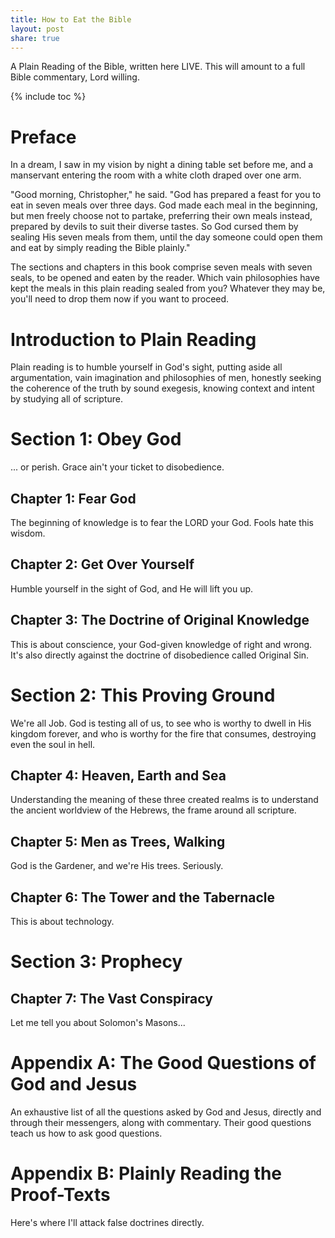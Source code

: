 ```yaml
---
title: How to Eat the Bible
layout: post
share: true
---
```


A Plain Reading of the Bible, written here LIVE. This will amount to a full Bible commentary, Lord willing.

{% include toc %}

# Preface

In a dream, I saw in my vision by night a dining table set before me, and a manservant entering the room with a white cloth draped over one arm.

"Good morning, Christopher," he said. "God has prepared a feast for you to eat in seven meals over three days. God made each meal in the beginning, but men freely choose not to partake, preferring their own meals instead, prepared by devils to suit their diverse tastes. So God cursed them by sealing His seven meals from them, until the day someone could open them and eat by simply reading the Bible plainly."

The sections and chapters in this book comprise seven meals with seven seals, to be opened and eaten by the reader. Which vain philosophies have kept the meals in this plain reading sealed from you? Whatever they may be, you'll need to drop them now if you want to proceed.

# Introduction to Plain Reading

Plain reading is to humble yourself in God's sight, putting aside all argumentation, vain imagination and philosophies of men, honestly seeking the coherence of the truth by sound exegesis, knowing context and intent by studying all of scripture.

# Section 1: Obey God

... or perish. Grace ain't your ticket to disobedience.

## Chapter 1: Fear God

The beginning of knowledge is to fear the LORD your God. Fools hate this wisdom.

## Chapter 2: Get Over Yourself

Humble yourself in the sight of God, and He will lift you up.

## Chapter 3: The Doctrine of Original Knowledge

This is about conscience, your God-given knowledge of right and wrong. It's also directly against the doctrine of disobedience called Original Sin.

# Section 2: This Proving Ground

We're all Job. God is testing all of us, to see who is worthy to dwell in His kingdom forever, and who is worthy for the fire that consumes, destroying even the soul in hell.

## Chapter 4: Heaven, Earth and Sea

Understanding the meaning of these three created realms is to understand the ancient worldview of the Hebrews, the frame around all scripture.

## Chapter 5: Men as Trees, Walking

God is the Gardener, and we're His trees. Seriously.

## Chapter 6: The Tower and the Tabernacle

This is about technology.

# Section 3: Prophecy

## Chapter 7: The Vast Conspiracy

Let me tell you about Solomon's Masons...

# Appendix A: The Good Questions of God and Jesus

An exhaustive list of all the questions asked by God and Jesus, directly and through their messengers, along with commentary. Their good questions teach us how to ask good questions.

# Appendix B: Plainly Reading the Proof-Texts

Here's where I'll attack false doctrines directly.